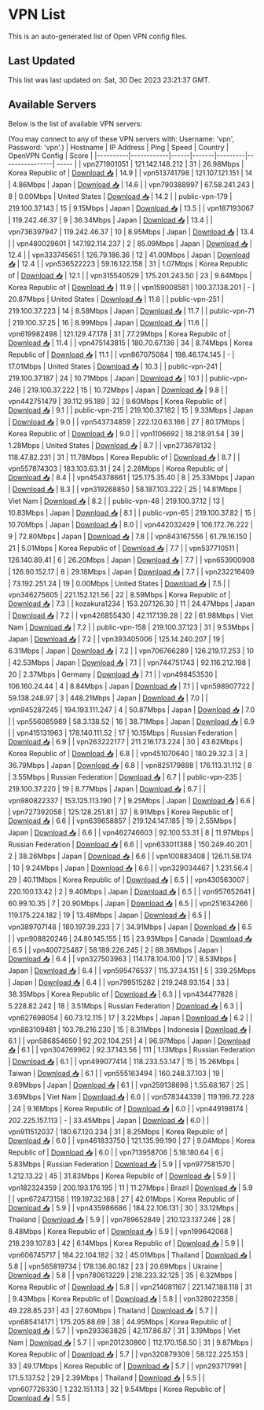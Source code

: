 # VPN List

This is an auto-generated list of Open VPN config files.

## Last Updated

This list was last updated on: Sat, 30 Dec 2023 23:21:37 GMT.

## Available Servers

Below is the list of available VPN servers:

(You may connect to any of these VPN servers with: Username: 'vpn', Password: 'vpn'.)
| Hostname | IP Address | Ping | Speed | Country | OpenVPN Config | Score |
|----------|------------|------|-------|---------|----------------| ----- |
| vpn271901051 | 121.142.148.212 | 31 | 26.98Mbps | Korea Republic of | [Download 📥](./configs/server_0_KR.ovpn) | 14.9 |
| vpn513741798 | 121.107.121.151 | 14 | 4.86Mbps | Japan | [Download 📥](./configs/server_1_JP.ovpn) | 14.6 |
| vpn790388997 | 67.58.241.243 | 8 | 0.00Mbps | United States | [Download 📥](./configs/server_2_US.ovpn) | 14.2 |
| public-vpn-179 | 219.100.37.143 | 15 | 9.15Mbps | Japan | [Download 📥](./configs/server_3_JP.ovpn) | 13.5 |
| vpn187193067 | 119.242.46.37 | 9 | 36.34Mbps | Japan | [Download 📥](./configs/server_4_JP.ovpn) | 13.4 |
| vpn736397947 | 119.242.46.37 | 10 | 8.95Mbps | Japan | [Download 📥](./configs/server_5_JP.ovpn) | 13.4 |
| vpn480029601 | 147.192.114.237 | 2 | 85.09Mbps | Japan | [Download 📥](./configs/server_6_JP.ovpn) | 12.4 |
| vpn333745651 | 126.79.186.36 | 12 | 41.00Mbps | Japan | [Download 📥](./configs/server_7_JP.ovpn) | 12.4 |
| vpn536522223 | 59.16.122.158 | 31 | 1.07Mbps | Korea Republic of | [Download 📥](./configs/server_8_KR.ovpn) | 12.1 |
| vpn315540529 | 175.201.243.50 | 23 | 9.64Mbps | Korea Republic of | [Download 📥](./configs/server_9_KR.ovpn) | 11.9 |
| vpn159008581 | 100.37.138.201 | - | 20.87Mbps | United States | [Download 📥](./configs/server_10_US.ovpn) | 11.8 |
| public-vpn-251 | 219.100.37.223 | 14 | 8.58Mbps | Japan | [Download 📥](./configs/server_11_JP.ovpn) | 11.7 |
| public-vpn-71 | 219.100.37.25 | 16 | 8.99Mbps | Japan | [Download 📥](./configs/server_12_JP.ovpn) | 11.6 |
| vpn619982498 | 121.129.47.178 | 31 | 77.29Mbps | Korea Republic of | [Download 📥](./configs/server_13_KR.ovpn) | 11.4 |
| vpn475143815 | 180.70.67.136 | 34 | 8.74Mbps | Korea Republic of | [Download 📥](./configs/server_14_KR.ovpn) | 11.1 |
| vpn867075084 | 198.46.174.145 | - | 17.01Mbps | United States | [Download 📥](./configs/server_15_US.ovpn) | 10.3 |
| public-vpn-241 | 219.100.37.187 | 24 | 10.71Mbps | Japan | [Download 📥](./configs/server_16_JP.ovpn) | 10.1 |
| public-vpn-246 | 219.100.37.222 | 15 | 10.72Mbps | Japan | [Download 📥](./configs/server_17_JP.ovpn) | 9.8 |
| vpn442751479 | 39.112.95.189 | 32 | 9.60Mbps | Korea Republic of | [Download 📥](./configs/server_18_KR.ovpn) | 9.1 |
| public-vpn-215 | 219.100.37.182 | 15 | 9.33Mbps | Japan | [Download 📥](./configs/server_19_JP.ovpn) | 9.0 |
| vpn543734859 | 222.120.63.166 | 27 | 80.17Mbps | Korea Republic of | [Download 📥](./configs/server_20_KR.ovpn) | 9.0 |
| vpn1106692 | 18.218.91.54 | 39 | 1.28Mbps | United States | [Download 📥](./configs/server_21_US.ovpn) | 8.7 |
| vpn273678132 | 118.47.82.231 | 31 | 11.78Mbps | Korea Republic of | [Download 📥](./configs/server_22_KR.ovpn) | 8.7 |
| vpn557874303 | 183.103.63.31 | 24 | 2.28Mbps | Korea Republic of | [Download 📥](./configs/server_23_KR.ovpn) | 8.4 |
| vpn454378661 | 125.175.35.40 | 8 | 25.33Mbps | Japan | [Download 📥](./configs/server_24_JP.ovpn) | 8.3 |
| vpn319268850 | 58.187.103.222 | 25 | 14.81Mbps | Viet Nam | [Download 📥](./configs/server_25_VN.ovpn) | 8.2 |
| public-vpn-48 | 219.100.37.12 | 13 | 10.83Mbps | Japan | [Download 📥](./configs/server_26_JP.ovpn) | 8.1 |
| public-vpn-65 | 219.100.37.82 | 15 | 10.70Mbps | Japan | [Download 📥](./configs/server_27_JP.ovpn) | 8.0 |
| vpn442032429 | 106.172.76.222 | 9 | 72.80Mbps | Japan | [Download 📥](./configs/server_28_JP.ovpn) | 7.8 |
| vpn843167556 | 61.79.16.150 | 21 | 5.01Mbps | Korea Republic of | [Download 📥](./configs/server_29_KR.ovpn) | 7.7 |
| vpn537710511 | 126.140.89.41 | 6 | 26.20Mbps | Japan | [Download 📥](./configs/server_30_JP.ovpn) | 7.7 |
| vpn653900908 | 126.90.152.17 | 8 | 29.18Mbps | Japan | [Download 📥](./configs/server_31_JP.ovpn) | 7.7 |
| vpn232216409 | 73.192.251.24 | 19 | 0.00Mbps | United States | [Download 📥](./configs/server_32_US.ovpn) | 7.5 |
| vpn346275605 | 221.152.121.56 | 22 | 8.59Mbps | Korea Republic of | [Download 📥](./configs/server_33_KR.ovpn) | 7.3 |
| kozakura1234 | 153.207.126.30 | 11 | 24.47Mbps | Japan | [Download 📥](./configs/server_34_JP.ovpn) | 7.2 |
| vpn426855430 | 42.117.139.28 | 22 | 61.98Mbps | Viet Nam | [Download 📥](./configs/server_35_VN.ovpn) | 7.2 |
| public-vpn-158 | 219.100.37.123 | 31 | 9.53Mbps | Japan | [Download 📥](./configs/server_36_JP.ovpn) | 7.2 |
| vpn393405006 | 125.14.240.207 | 19 | 6.31Mbps | Japan | [Download 📥](./configs/server_37_JP.ovpn) | 7.2 |
| vpn706766289 | 126.219.17.253 | 10 | 42.53Mbps | Japan | [Download 📥](./configs/server_38_JP.ovpn) | 7.1 |
| vpn744751743 | 92.116.212.198 | 20 | 2.37Mbps | Germany | [Download 📥](./configs/server_39_DE.ovpn) | 7.1 |
| vpn498453530 | 106.160.24.44 | 4 | 8.84Mbps | Japan | [Download 📥](./configs/server_40_JP.ovpn) | 7.1 |
| vpn598907722 | 59.138.248.97 | 3 | 448.21Mbps | Japan | [Download 📥](./configs/server_41_JP.ovpn) | 7.0 |
| vpn945287245 | 194.193.111.247 | 4 | 50.87Mbps | Japan | [Download 📥](./configs/server_42_JP.ovpn) | 7.0 |
| vpn556085989 | 58.3.138.52 | 16 | 38.71Mbps | Japan | [Download 📥](./configs/server_43_JP.ovpn) | 6.9 |
| vpn415131963 | 178.140.111.52 | 17 | 10.15Mbps | Russian Federation | [Download 📥](./configs/server_44_RU.ovpn) | 6.9 |
| vpn263222177 | 211.216.173.224 | 30 | 43.62Mbps | Korea Republic of | [Download 📥](./configs/server_45_KR.ovpn) | 6.8 |
| vpn451070640 | 180.29.32.3 | 3 | 36.79Mbps | Japan | [Download 📥](./configs/server_46_JP.ovpn) | 6.8 |
| vpn825179888 | 176.113.31.112 | 8 | 3.55Mbps | Russian Federation | [Download 📥](./configs/server_47_RU.ovpn) | 6.7 |
| public-vpn-235 | 219.100.37.220 | 19 | 8.77Mbps | Japan | [Download 📥](./configs/server_48_JP.ovpn) | 6.7 |
| vpn980822337 | 153.125.113.190 | 7 | 9.25Mbps | Japan | [Download 📥](./configs/server_49_JP.ovpn) | 6.6 |
| vpn727392058 | 125.128.251.81 | 37 | 8.91Mbps | Korea Republic of | [Download 📥](./configs/server_50_KR.ovpn) | 6.6 |
| vpn639658857 | 219.124.147.185 | 19 | 2.55Mbps | Japan | [Download 📥](./configs/server_51_JP.ovpn) | 6.6 |
| vpn462746603 | 92.100.53.31 | 8 | 11.97Mbps | Russian Federation | [Download 📥](./configs/server_52_RU.ovpn) | 6.6 |
| vpn633011388 | 150.249.40.201 | 2 | 38.26Mbps | Japan | [Download 📥](./configs/server_53_JP.ovpn) | 6.6 |
| vpn100883408 | 126.11.58.174 | 10 | 9.24Mbps | Japan | [Download 📥](./configs/server_54_JP.ovpn) | 6.6 |
| vpn329034467 | 1.231.56.4 | 29 | 40.11Mbps | Korea Republic of | [Download 📥](./configs/server_55_KR.ovpn) | 6.5 |
| vpn430563007 | 220.100.13.42 | 2 | 9.40Mbps | Japan | [Download 📥](./configs/server_56_JP.ovpn) | 6.5 |
| vpn957652641 | 60.99.10.35 | 7 | 20.90Mbps | Japan | [Download 📥](./configs/server_57_JP.ovpn) | 6.5 |
| vpn251634266 | 119.175.224.182 | 19 | 13.48Mbps | Japan | [Download 📥](./configs/server_58_JP.ovpn) | 6.5 |
| vpn389707148 | 180.197.39.233 | 7 | 34.91Mbps | Japan | [Download 📥](./configs/server_59_JP.ovpn) | 6.5 |
| vpn908820246 | 24.80.145.155 | 15 | 23.93Mbps | Canada | [Download 📥](./configs/server_60_CA.ovpn) | 6.5 |
| vpn400725487 | 58.189.226.245 | 2 | 88.36Mbps | Japan | [Download 📥](./configs/server_61_JP.ovpn) | 6.4 |
| vpn327503963 | 114.178.104.100 | 17 | 8.53Mbps | Japan | [Download 📥](./configs/server_62_JP.ovpn) | 6.4 |
| vpn595476537 | 115.37.34.151 | 5 | 339.25Mbps | Japan | [Download 📥](./configs/server_63_JP.ovpn) | 6.4 |
| vpn799515282 | 219.248.93.154 | 33 | 38.35Mbps | Korea Republic of | [Download 📥](./configs/server_64_KR.ovpn) | 6.3 |
| vpn434477828 | 5.228.82.242 | 18 | 3.51Mbps | Russian Federation | [Download 📥](./configs/server_65_RU.ovpn) | 6.3 |
| vpn627698054 | 60.73.12.115 | 17 | 3.22Mbps | Japan | [Download 📥](./configs/server_66_JP.ovpn) | 6.2 |
| vpn883109481 | 103.78.216.230 | 15 | 8.31Mbps | Indonesia | [Download 📥](./configs/server_67_ID.ovpn) | 6.1 |
| vpn586854650 | 92.202.104.251 | 4 | 96.97Mbps | Japan | [Download 📥](./configs/server_68_JP.ovpn) | 6.1 |
| vpn304769962 | 92.37.143.56 | 111 | 1.13Mbps | Russian Federation | [Download 📥](./configs/server_69_RU.ovpn) | 6.1 |
| vpn499077414 | 118.233.53.147 | 15 | 15.26Mbps | Taiwan | [Download 📥](./configs/server_70_TW.ovpn) | 6.1 |
| vpn555163494 | 160.248.37.103 | 19 | 9.69Mbps | Japan | [Download 📥](./configs/server_71_JP.ovpn) | 6.1 |
| vpn259138698 | 1.55.68.167 | 25 | 3.69Mbps | Viet Nam | [Download 📥](./configs/server_72_VN.ovpn) | 6.0 |
| vpn578344339 | 119.199.72.228 | 24 | 9.16Mbps | Korea Republic of | [Download 📥](./configs/server_73_KR.ovpn) | 6.0 |
| vpn449198174 | 202.225.157.113 | - | 33.45Mbps | Japan | [Download 📥](./configs/server_74_JP.ovpn) | 6.0 |
| vpn911512037 | 180.67.120.234 | 31 | 8.25Mbps | Korea Republic of | [Download 📥](./configs/server_75_KR.ovpn) | 6.0 |
| vpn461833750 | 121.135.99.190 | 27 | 9.04Mbps | Korea Republic of | [Download 📥](./configs/server_76_KR.ovpn) | 6.0 |
| vpn713958706 | 5.18.180.64 | 6 | 5.83Mbps | Russian Federation | [Download 📥](./configs/server_77_RU.ovpn) | 5.9 |
| vpn977581570 | 1.212.13.22 | 45 | 31.83Mbps | Korea Republic of | [Download 📥](./configs/server_78_KR.ovpn) | 5.9 |
| vpn182324359 | 200.193.176.195 | 11 | 11.27Mbps | Brazil | [Download 📥](./configs/server_79_BR.ovpn) | 5.9 |
| vpn672473158 | 119.197.32.168 | 27 | 42.01Mbps | Korea Republic of | [Download 📥](./configs/server_80_KR.ovpn) | 5.9 |
| vpn435986686 | 184.22.106.131 | 30 | 33.12Mbps | Thailand | [Download 📥](./configs/server_81_TH.ovpn) | 5.9 |
| vpn789652849 | 210.123.137.246 | 28 | 8.48Mbps | Korea Republic of | [Download 📥](./configs/server_82_KR.ovpn) | 5.9 |
| vpn199642068 | 218.239.107.83 | 42 | 6.14Mbps | Korea Republic of | [Download 📥](./configs/server_83_KR.ovpn) | 5.9 |
| vpn606745717 | 184.22.104.182 | 32 | 45.01Mbps | Thailand | [Download 📥](./configs/server_84_TH.ovpn) | 5.8 |
| vpn565819734 | 178.136.80.182 | 23 | 20.69Mbps | Ukraine | [Download 📥](./configs/server_85_UA.ovpn) | 5.8 |
| vpn780613229 | 218.233.32.125 | 35 | 6.32Mbps | Korea Republic of | [Download 📥](./configs/server_86_KR.ovpn) | 5.8 |
| vpn214081167 | 221.147.188.118 | 31 | 9.43Mbps | Korea Republic of | [Download 📥](./configs/server_87_KR.ovpn) | 5.8 |
| vpn328022358 | 49.228.85.231 | 43 | 27.60Mbps | Thailand | [Download 📥](./configs/server_88_TH.ovpn) | 5.7 |
| vpn685414171 | 175.205.88.69 | 38 | 44.95Mbps | Korea Republic of | [Download 📥](./configs/server_89_KR.ovpn) | 5.7 |
| vpn293363826 | 42.117.86.87 | 31 | 3.19Mbps | Viet Nam | [Download 📥](./configs/server_90_VN.ovpn) | 5.7 |
| vpn201230860 | 112.170.158.50 | 31 | 9.87Mbps | Korea Republic of | [Download 📥](./configs/server_91_KR.ovpn) | 5.7 |
| vpn320879309 | 58.122.225.153 | 33 | 49.17Mbps | Korea Republic of | [Download 📥](./configs/server_92_KR.ovpn) | 5.7 |
| vpn293717991 | 171.5.137.52 | 29 | 2.39Mbps | Thailand | [Download 📥](./configs/server_93_TH.ovpn) | 5.5 |
| vpn607726330 | 1.232.151.113 | 32 | 9.54Mbps | Korea Republic of | [Download 📥](./configs/server_94_KR.ovpn) | 5.5 |
